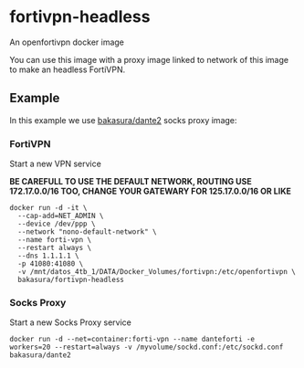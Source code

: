 # fortivpn-headless
An openfortivpn docker image

You can use this image with a proxy image linked to network of this image to make an headless FortiVPN.

## Example

In this example we use [bakasura/dante2](https://hub.docker.com/repository/docker/bakasura/dante2) socks proxy image:

### FortiVPN

Start a new VPN service

**BE CAREFULL TO USE THE DEFAULT NETWORK, ROUTING USE 172.17.0.0/16 TOO, CHANGE YOUR GATEWARY FOR 125.17.0.0/16 OR LIKE**

```
docker run -d -it \
  --cap-add=NET_ADMIN \
  --device /dev/ppp \
  --network "nono-default-network" \
  --name forti-vpn \
  --restart always \
  --dns 1.1.1.1 \
  -p 41080:41080 \
  -v /mnt/datos_4tb_1/DATA/Docker_Volumes/fortivpn:/etc/openfortivpn \
  bakasura/fortivpn-headless
```

### Socks Proxy

Start a new Socks Proxy service

```
docker run -d --net=container:forti-vpn --name danteforti -e workers=20 --restart=always -v /myvolume/sockd.conf:/etc/sockd.conf bakasura/dante2
```
